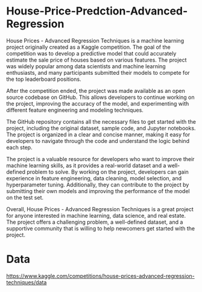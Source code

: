 # House-Price-Predction-Advanced-Regression
House Prices - Advanced Regression Techniques is a machine learning project originally created as a Kaggle competition. The goal of the competition was to develop a predictive model that could accurately estimate the sale price of houses based on various features. The project was widely popular among data scientists and machine learning enthusiasts, and many participants submitted their models to compete for the top leaderboard positions.

After the competition ended, the project was made available as an open source codebase on GitHub. This allows developers to continue working on the project, improving the accuracy of the model, and experimenting with different feature engineering and modeling techniques.

The GitHub repository contains all the necessary files to get started with the project, including the original dataset, sample code, and Jupyter notebooks. The project is organized in a clear and concise manner, making it easy for developers to navigate through the code and understand the logic behind each step.

The project is a valuable resource for developers who want to improve their machine learning skills, as it provides a real-world dataset and a well-defined problem to solve. By working on the project, developers can gain experience in feature engineering, data cleaning, model selection, and hyperparameter tuning. Additionally, they can contribute to the project by submitting their own models and improving the performance of the model on the test set.

Overall, House Prices - Advanced Regression Techniques is a great project for anyone interested in machine learning, data science, and real estate. The project offers a challenging problem, a well-defined dataset, and a supportive community that is willing to help newcomers get started with the project.
# Data 
https://www.kaggle.com/competitions/house-prices-advanced-regression-techniques/data
